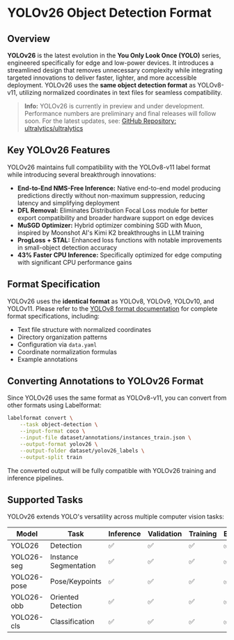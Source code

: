 # YOLOv26 Object Detection Format

## Overview

**YOLOv26** is the latest evolution in the **You Only Look Once (YOLO)** series, engineered specifically for edge and low-power devices. It introduces a streamlined design that removes unnecessary complexity while integrating targeted innovations to deliver faster, lighter, and more accessible deployment. YOLOv26 uses the **same object detection format** as YOLOv8-v11, utilizing normalized coordinates in text files for seamless compatibility.

> **Info:** YOLOv26 is currently in preview and under development. Performance numbers are preliminary and final releases will follow soon. For the latest updates, see: [GitHub Repository: ultralytics/ultralytics](https://github.com/ultralytics/ultralytics)

## Key YOLOv26 Features

YOLOv26 maintains full compatibility with the YOLOv8-v11 label format while introducing several breakthrough innovations:

- **End-to-End NMS-Free Inference:** Native end-to-end model producing predictions directly without non-maximum suppression, reducing latency and simplifying deployment
- **DFL Removal:** Eliminates Distribution Focal Loss module for better export compatibility and broader hardware support on edge devices
- **MuSGD Optimizer:** Hybrid optimizer combining SGD with Muon, inspired by Moonshot AI's Kimi K2 breakthroughs in LLM training
- **ProgLoss + STAL:** Enhanced loss functions with notable improvements in small-object detection accuracy
- **43% Faster CPU Inference:** Specifically optimized for edge computing with significant CPU performance gains

## Format Specification

YOLOv26 uses the **identical format** as YOLOv8, YOLOv9, YOLOv10, and YOLOv11. Please refer to the [YOLOv8 format documentation](yolov8.md) for complete format specifications, including:

- Text file structure with normalized coordinates
- Directory organization patterns
- Configuration via `data.yaml`
- Coordinate normalization formulas
- Example annotations

## Converting Annotations to YOLOv26 Format

Since YOLOv26 uses the same format as YOLOv8-v11, you can convert from other formats using Labelformat:

```bash
labelformat convert \
    --task object-detection \
    --input-format coco \
    --input-file dataset/annotations/instances_train.json \
    --output-format yolov26 \
    --output-folder dataset/yolov26_labels \
    --output-split train
```

The converted output will be fully compatible with YOLOv26 training and inference pipelines.

## Supported Tasks

YOLOv26 extends YOLO's versatility across multiple computer vision tasks:

| Model | Task | Inference | Validation | Training | Export |
|-------|------|-----------|------------|----------|---------|
| YOLO26 | Detection | ✅ | ✅ | ✅ | ✅ |
| YOLO26-seg | Instance Segmentation | ✅ | ✅ | ✅ | ✅ |
| YOLO26-pose | Pose/Keypoints | ✅ | ✅ | ✅ | ✅ |
| YOLO26-obb | Oriented Detection | ✅ | ✅ | ✅ | ✅ |
| YOLO26-cls | Classification | ✅ | ✅ | ✅ | ✅ |